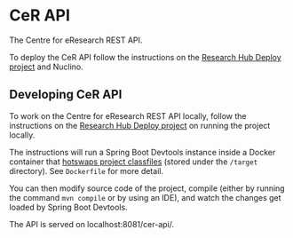 # CeR API

The Centre for eResearch REST API.

To deploy the CeR API follow the instructions on the [Research Hub Deploy project](https://github.com/UoA-eResearch/research-hub-deploy) and Nuclino.

## Developing CeR API

To work on the Centre for eResearch REST API locally, follow the instructions on the [Research Hub Deploy project](https://github.com/UoA-eResearch/research-hub-deploy) on running the project locally.

The instructions will run a Spring Boot Devtools instance inside a Docker container that [hotswaps project classfiles](https://docs.spring.io/spring-boot/docs/current/reference/html/howto-hotswapping.html) (stored under the `/target` directory). See `Dockerfile` for more detail.

You can then modify source code of the project, compile (either by running the command `mvn compile` or by using an IDE), and watch the changes get loaded by Spring Boot Devtools.

The API is served on localhost:8081/cer-api/.
